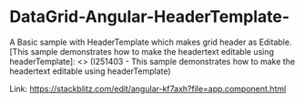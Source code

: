 # DataGrid-Angular-HeaderTemplate-
A Basic sample with HeaderTemplate which makes grid header as Editable.
[This sample demonstrates how to make the headertext editable using headerTemplate]: <> (I251403 - This sample demonstrates how to make the headertext editable using headerTemplate)

Link: https://stackblitz.com/edit/angular-kf7axh?file=app.component.html
